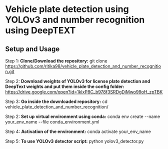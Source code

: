 # Vehicle plate detection using YOLOv3 and number recognition using DeepTEXT


## Setup and Usage

Step 1:
__Clone/Download the repository:__
		git clone https://github.com/ritika98/vehicle_plate_detection_and_number_recognition.git

Step 2:
__Download weights of YOLOv3 for license plate detection and DeepText weights and put them inside the config folder:__
https://drive.google.com/open?id=1kIxP8C_b978f3SRDgDiMwo99oH_zpTBK

Step 3:
__Go inside the downloaded repository:__
		cd vehicle_plate_detection_and_number_recognition/

Step 2: 
__Set up virtual environment using conda:__
		conda env create --name your_env_name --file conda_environment.yml
         
Step 4: 
__Activation of the environment:__
		conda activate your_env_name
           
Step 5: 
__To use YOLOv3 detector script:__
		python yolov3_detector.py


